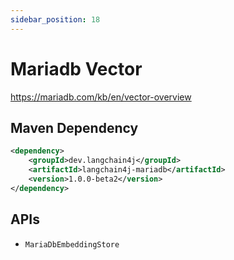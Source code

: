 ```yaml
---
sidebar_position: 18
---
```


# Mariadb Vector

https://mariadb.com/kb/en/vector-overview


## Maven Dependency

```xml
<dependency>
    <groupId>dev.langchain4j</groupId>
    <artifactId>langchain4j-mariadb</artifactId>
    <version>1.0.0-beta2</version>
</dependency>
```


## APIs

- `MariaDbEmbeddingStore`
